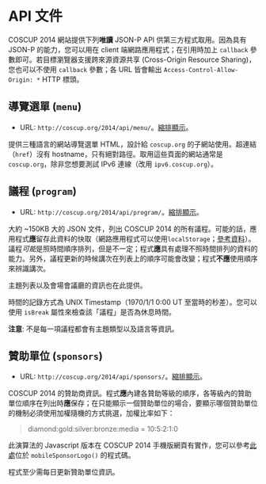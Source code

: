 # API 文件

COSCUP 2014 網站提供下列**唯讀** JSON-P API 供第三方程式取用。因為具有 JSON-P 的能力，您可以用在 client 端網路應用程式；在引用時加上 `callback` 參數即可。若目標瀏覽器支援跨來源資源共享 (Cross-Origin Resource Sharing)，您也可以不使用 `callback` 參數；各 URL 皆會輸出 `Access-Control-Allow-Origin: *` HTTP 標頭。

## 導覽選單 (`menu`)

* URL: `http://coscup.org/2014/api/menu/`。[縮排顯示](http://json-indent.appspot.com/indent?url=http://coscup.org/2014/api/menu/)。

提供三種語言的網站導覽選單 HTML，設計給 `coscup.org` 的子網站使用。超連結（`href`）沒有 hostname，只有絕對路徑。取用這些頁面的網站通常是 `coscup.org`，除非您想要測試 IPv6 連線（改用 `ipv6.coscup.org`）。

## 議程 (`program`)

* URL: `http://coscup.org/2014/api/program/`。[縮排顯示](http://json-indent.appspot.com/indent?url=http://coscup.org/2014/api/program/)。

大約 ~150KB 大的 JSON 文件，列出 COSCUP 2014 的所有議程。可能的話，應用程式**應**留存此資料的快取（網路應用程式可以使用`localStorage`；[參考資料](http://diveintohtml5.org/storage.html)）。議程*可能*是照時間順序排列，但是不一定；程式**應**具有處理不照時間排列的資料的能力。另外，議程更新的時候講次在列表上的順序可能會改變；程式**不應**使用順序來辨識講次。

主題列表以及會場會議廳的資訊也在此提供。

時間的記錄方式為 UNIX Timestamp（1970/1/1 0:00 UT 至當時的秒差）。您可以使用 `isBreak` 屬性來檢查該「議程」是否為休息時間。

**注意**: 不是每一項議程都會有主題類型以及語言等資訊。

## 贊助單位 (`sponsors`)

* URL: `http://coscup.org/2014/api/sponsors/`。[縮排顯示](http://json-indent.appspot.com/indent?url=http://coscup.org/2014/api/sponsors/)。

COSCUP 2014 的贊助商資訊。程式**應**內建各贊助等級的順序，各等級內的贊助單位順序在列出時**應**保存；在只能顯示一個贊助單位的場合，要顯示哪個贊助單位的機制必須使用加權隨機的方式挑選，加權比率如下：

> diamond:gold:silver:bronze:media = 10:5:2:1:0

此演算法的 Javascript 版本在 COSCUP 2014 手機版網頁有實作，您可以參考[此處](http://coscup.org/2014-theme/assets/script.js)位於 `mobileSponsorLogo()` 的程式碼。

程式至少需每日更新贊助單位資訊。
